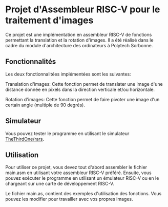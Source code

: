 # Projet d'Assembleur RISC-V pour le traitement d'images
Ce projet est une implémentation en assembleur RISC-V de fonctions permettant la translation et la rotation d'images. Il a été réalisé dans le cadre du module d'architecture des ordinateurs à Polytech Sorbonne.

## Fonctionnalités
Les deux fonctionnalitées implémentées sont les suivantes:

Translation d'images: Cette fonction permet de translater une image d'une distance donnée en pixels dans la direction verticale et/ou horizontale.

Rotation d'images: Cette fonction permet de faire pivoter une image d'un certain angle (multiple de 90 degrés).

## Simulateur
Vous pouvez tester le programme en utilisant le simulateur [TheThirdOne/rars](https://github.com/TheThirdOne/rars).

## Utilisation
Pour utiliser ce projet, vous devez tout d'abord assembler le fichier main.asm en utilisant votre assembleur RISC-V préféré. Ensuite, vous pouvez exécuter le programme en utilisant un émulateur RISC-V ou en le chargeant sur une carte de développement RISC-V.

Le fichier main.as, contient des exemples d'utilisation des fonctions. Vous pouvez les modifier pour travailler avec vos propres images.
